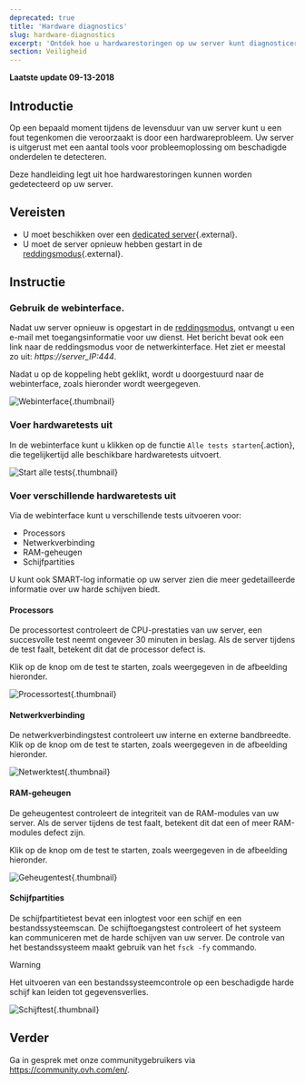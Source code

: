 ```yaml
---
deprecated: true
title: 'Hardware diagnostics'
slug: hardware-diagnostics
excerpt: 'Ontdek hoe u hardwarestoringen op uw server kunt diagnosticeren'
section: Veiligheid
---
```


**Laatste update 09-13-2018**

## Introductie


Op een bepaald moment tijdens de levensduur van uw server kunt u een fout tegenkomen die veroorzaakt is door een hardwareprobleem. Uw server is uitgerust met een aantal tools voor probleemoplossing om beschadigde onderdelen te detecteren.

Deze handleiding legt uit hoe hardwarestoringen kunnen worden gedetecteerd op uw server.


## Vereisten

* U moet beschikken over een [dedicated server](https://www.ovh.nl/dedicated_servers/){.external}.
* U moet de server opnieuw hebben gestart in de [reddingsmodus](https://docs.ovh.com/nl/dedicated/ovh-rescue/){.external}.


## Instructie

### Gebruik de webinterface.

Nadat uw server opnieuw is opgestart in de [reddingsmodus](https://docs.ovh.com/nl/dedicated/ovh-rescue/), ontvangt u een e-mail met toegangsinformatie voor uw dienst. Het bericht bevat ook een link naar de reddingsmodus voor de netwerkinterface. Het ziet er meestal zo uit: *https://server_IP:444*.

Nadat u op de koppeling hebt geklikt, wordt u doorgestuurd naar de webinterface, zoals hieronder wordt weergegeven.

![Webinterface](images/rescue-mode-04.png){.thumbnail}


### Voer hardwaretests uit

In de webinterface kunt u klikken op de functie `Alle tests starten`{.action}, die tegelijkertijd alle beschikbare hardwaretests uitvoert.

![Start alle tests](images/rescue-mode-042.png){.thumbnail}


### Voer verschillende hardwaretests uit

Via de webinterface kunt u verschillende tests uitvoeren voor:

- Processors
- Netwerkverbinding
- RAM-geheugen
- Schijfpartities

U kunt ook SMART-log informatie op uw server zien die meer gedetailleerde informatie over uw harde schijven biedt.

 
#### Processors

De processortest controleert de CPU-prestaties van uw server, een succesvolle test neemt ongeveer 30 minuten in beslag. Als de server tijdens de test faalt, betekent dit dat de processor defect is.

Klik op de knop om de test te starten, zoals weergegeven in de afbeelding hieronder.

![Processortest](images/processors.png){.thumbnail}

#### Netwerkverbinding

De netwerkverbindingstest controleert uw interne en externe bandbreedte. Klik op de knop om de test te starten, zoals weergegeven in de afbeelding hieronder.

![Netwerktest](images/network-connection.png){.thumbnail}

#### RAM-geheugen

De geheugentest controleert de integriteit van de RAM-modules van uw server. Als de server tijdens de test faalt, betekent dit dat een of meer RAM-modules defect zijn.

Klik op de knop om de test te starten, zoals weergegeven in de afbeelding hieronder.

![Geheugentest](images/memory.png){.thumbnail}

#### Schijfpartities

De schijfpartitietest bevat een inlogtest voor een schijf en een bestandssysteemscan. De schijftoegangstest controleert of het systeem kan communiceren met de harde schijven van uw server. De controle van het bestandssysteem maakt gebruik van het `fsck -fy` commando.

> [!warning]
>
> Het uitvoeren van een bestandssysteemcontrole op een beschadigde harde schijf kan leiden tot gegevensverlies.
>

![Schijftest](images/partitions.png){.thumbnail}

## Verder

Ga in gesprek met onze communitygebruikers via <https://community.ovh.com/en/>.